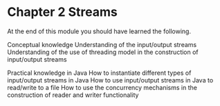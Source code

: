# Chapter 2 Streams

At the end of this module you should have learned the following.

Conceptual knowledge
Understanding of the input/output streams 
Understanding of the use of threading model in the construction of input/output streams


Practical knowledge in Java
How to instantiate different types of input/output streams in Java
How to use input/output streams in Java to read/write to a file
How to use the concurrency mechanisms in the construction of reader and writer functionality